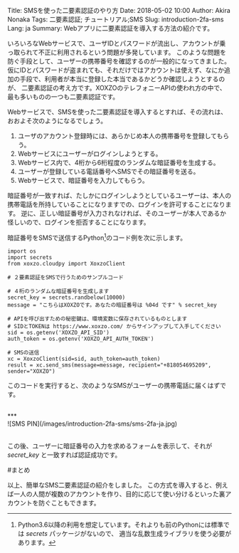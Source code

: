 Title: SMSを使った二要素認証のやり方
Date: 2018-05-02 10:00
Author: Akira Nonaka
Tags: 二要素認証; チュートリアル;SMS
Slug: introduction-2fa-sms
Lang: ja
Summary: Webアプリに二要素認証を導入する方法の紹介です。

いろいろなWebサービスで、ユーザIDとパスワードが流出し、アカウントが乗っ取られて不正に利用されるという問題が多発しています。
このような問題を防ぐ手段として、ユーザーの携帯番号を確認するのが一般的になってきました。
仮にIDとパスワードが盗まれても、それだけではアカウントは使えず、なにか追加の手段で、利用者が本当に登録した本当であるかどうか確認しようとするのが、
二要素認証の考え方です。XOXZOのテレフォニーAPIの使われ方の中で、最も多いものの一つも二要素認証です。

Webサービスで、SMSを使った二要素認証を導入するとすれば、その流れは、おおよそ次のようになるでしょう。

1. ユーザのアカウント登録時には、あらかじめ本人の携帯番号を登録してもらう。
1. Webサービスにユーザーがログインしようとする。
1. Webサービス内で、4桁から6桁程度のランダムな暗証番号を生成する。
1. ユーザーが登録している電話番号へSMSでその暗証番号を送る。
1. Webサービスで、暗証番号を入力してもらう。

暗証番号が一致すれば、たしかにログインしようとしているユーザーは、本人の携帯電話を所持していることになりますでの、ログインを許可することになります。
逆に、正しい暗証番号が入力されなければ、そのユーザーが本人であるか怪しいので、ログインを拒否することになります。

暗証番号をSMSで送信するPython[^1]のコード例を次に示します。

    import os
    import secrets
    from xoxzo.cloudpy import XoxzoClient
    
    # ２要素認証をSMSで行うためのサンプルコード
    
    # ４桁のランダムな暗証番号を生成します
    secret_key = secrets.randbelow(10000)
    message = "こちらはXOXZOです。あなたの暗証番号は %04d です" % secret_key
    
    # APIを呼び出すための秘密鍵は、環境変数に保存されているものとします
    # SIDとTOKENは https://www.xoxzo.com/ からサインアップして入手してください
    sid = os.getenv('XOXZO_API_SID')
    auth_token = os.getenv('XOXZO_API_AUTH_TOKEN')
    
    # SMSの送信
    xc = XoxzoClient(sid=sid, auth_token=auth_token)
    result = xc.send_sms(message=message, recipient="+818054695209", sender="XOXZO")

このコードを実行すると、次のようなSMSがユーザーの携帯電話に届くはずです。

<br>
***
<br>
![SMS PIN](/images/introduction-2fa-sms/sms-2fa-ja.jpg)
<br>
<br>

この後、ユーザーに暗証番号の入力を求めるフォームを表示して、それが *secret_key* と一致すれば認証成功です。
 
#まとめ

以上、簡単なSMS二要素認証の紹介をしました。
この方式を導入すると、例えば一人の人間が複数のアカウントを作り、目的に応じて使い分けるといった裏アカウントを防ぐこともできます。

[^1]:Python3.6以降の利用を想定しています。それよりも前のPythonには標準では *secrets* パッケージがないので、
適当な乱数生成ライブラリを使う必要があります。
